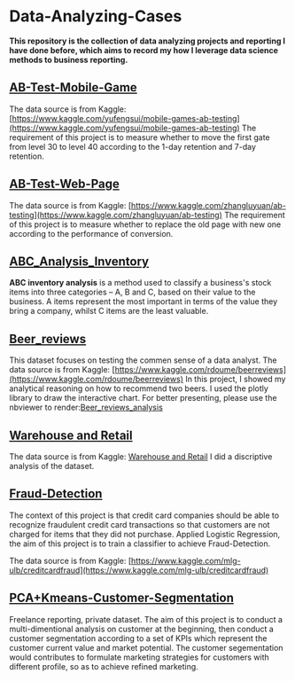 # Data-Analyzing-Cases
**This repository is the collection of data analyzing projects and reporting I have done before, which aims to record my how I leverage data science methods to business reporting.**


## [AB-Test-Mobile-Game](https://github.com/Gineyc/Data-Analyzing-Cases/tree/master/AB-Test-Mobile-Game "AB-Test-Mobile-Game")

The data source is from Kaggle: [https://www.kaggle.com/yufengsui/mobile-games-ab-testing](https://www.kaggle.com/yufengsui/mobile-games-ab-testing)
The requirement of this project is to measure whether to move the first gate from level 30 to level 40 according to the 1-day retention and 7-day retention.

## [AB-Test-Web-Page](https://github.com/Gineyc/Data-Analyzing-Cases/tree/master/AB-Test-Web-Page "AB-Test-Web-Page")

The data source is from Kaggle: [https://www.kaggle.com/zhangluyuan/ab-testing](https://www.kaggle.com/zhangluyuan/ab-testing)
The requirement of this project is to measure whether to replace the old page with new one according to the performance of conversion. 

## [ABC_Analysis_Inventory](https://github.com/Gineyc/Data-Analyzing-Cases/tree/master/ABC_Analysis_Inventory "ABC_Analysis_Inventory")

**ABC inventory analysis** is a method used to classify a business's stock items into three categories – A, B and C, based on their value to the business. A items represent the most important in terms of the value they bring a company, whilst C items are the least valuable.

## [Beer_reviews](https://github.com/Gineyc/Data-Analyzing-Cases/tree/master/Beer_review "Beer_review")

This dataset focuses on testing the commen sense of a data analyst.
 The data source is from Kaggle: [https://www.kaggle.com/rdoume/beerreviews](https://www.kaggle.com/rdoume/beerreviews)
 In this project, I showed my analytical reasoning on how to recommend two beers. I used the plotly library to draw the interactive chart. For better presenting, please use the nbviewer to render:[Beer_reviews_analysis](https://nbviewer.jupyter.org/github/Gineyc/Data-Analyzing-Cases/blob/master/Beer_review/Beer_review.ipynb)
 
## [Warehouse and Retail](https://github.com/Gineyc/Data-Analyzing-Cases/tree/master/Warehouse%20and%20Retail "Warehouse and Retail")

The data source is from Kaggle: [Warehouse and Retail](https://github.com/Gineyc/Data-Analyzing-Cases/tree/master/Warehouse%20and%20Retail "Warehouse and Retail")
I did a discriptive analysis of the dataset.

## [Fraud-Detection](https://github.com/Gineyc/Data-Analyzing-Cases/tree/master/Fraud-Detection "Fraud-Detection")

The context of this project is that credit card companies should be able to recognize fraudulent credit card transactions so that customers are not charged for items that they did not purchase. Applied Logistic Regression, the aim of this project is to train a classifier to achieve Fraud-Detection.

The data source is from Kaggle: [https://www.kaggle.com/mlg-ulb/creditcardfraud](https://www.kaggle.com/mlg-ulb/creditcardfraud)


## [PCA+Kmeans-Customer-Segmentation](https://github.com/Gineyc/Data-Analyzing-Cases/tree/master/PCA%2BKmeans-Customer-Segmentation "PCA+Kmeans-Customer-Segmentation")
Freelance reporting, private dataset.
The aim of this project is to conduct a multi-dimentional analysis on customer at the beginning, then conduct a customer segmentation according to a set of KPIs which represent the customer current value and market potential. The customer segementation would contributes to formulate marketing strategies for customers with different profile, so as to achieve refined marketing.
